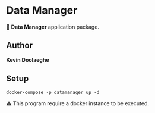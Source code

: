 # Data Manager

:triangular_flag_on_post: **Data Manager** application package.

## Author

**Kevin Doolaeghe**

## Setup

```
docker-compose -p datamanager up -d
```

:warning: This program require a docker instance to be executed.
